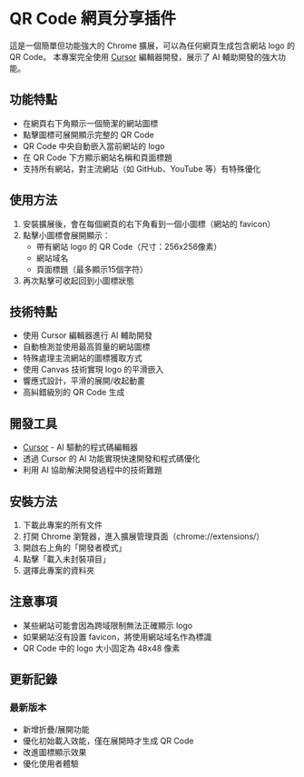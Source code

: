 # QR Code 網頁分享插件

這是一個簡單但功能強大的 Chrome 擴展，可以為任何網頁生成包含網站 logo 的 QR Code。
本專案完全使用 [Cursor](https://cursor.sh/) 編輯器開發，展示了 AI 輔助開發的強大功能。

## 功能特點

- 在網頁右下角顯示一個簡潔的網站圖標
- 點擊圖標可展開顯示完整的 QR Code
- QR Code 中央自動嵌入當前網站的 logo
- 在 QR Code 下方顯示網站名稱和頁面標題
- 支持所有網站，對主流網站（如 GitHub、YouTube 等）有特殊優化

## 使用方法

1. 安裝擴展後，會在每個網頁的右下角看到一個小圖標（網站的 favicon）
2. 點擊小圖標會展開顯示：
   - 帶有網站 logo 的 QR Code（尺寸：256x256像素）
   - 網站域名
   - 頁面標題（最多顯示15個字符）
3. 再次點擊可收起回到小圖標狀態

## 技術特點

- 使用 Cursor 編輯器進行 AI 輔助開發
- 自動檢測並使用最高質量的網站圖標
- 特殊處理主流網站的圖標獲取方式
- 使用 Canvas 技術實現 logo 的平滑嵌入
- 響應式設計，平滑的展開/收起動畫
- 高糾錯級別的 QR Code 生成

## 開發工具

- [Cursor](https://cursor.sh/) - AI 驅動的程式碼編輯器
- 透過 Cursor 的 AI 功能實現快速開發和程式碼優化
- 利用 AI 協助解決開發過程中的技術難題

## 安裝方法

1. 下載此專案的所有文件
2. 打開 Chrome 瀏覽器，進入擴展管理頁面（chrome://extensions/）
3. 開啟右上角的「開發者模式」
4. 點擊「載入未封裝項目」
5. 選擇此專案的資料夾

## 注意事項

- 某些網站可能會因為跨域限制無法正確顯示 logo
- 如果網站沒有設置 favicon，將使用網站域名作為標識
- QR Code 中的 logo 大小固定為 48x48 像素

## 更新記錄

### 最新版本
- 新增折疊/展開功能
- 優化初始載入效能，僅在展開時才生成 QR Code
- 改進圖標顯示效果
- 優化使用者體驗